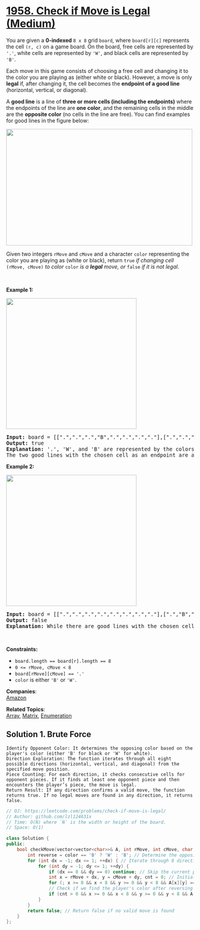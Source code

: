 # [1958. Check if Move is Legal (Medium)](https://leetcode.com/problems/check-if-move-is-legal/)

<p>You are given a <strong>0-indexed</strong> <code>8 x 8</code> grid <code>board</code>, where <code>board[r][c]</code> represents the cell <code>(r, c)</code> on a game board. On the board, free cells are represented by <code>'.'</code>, white cells are represented by <code>'W'</code>, and black cells are represented by <code>'B'</code>.</p>

<p>Each move in this game consists of choosing a free cell and changing it to the color you are playing as (either white or black). However, a move is only <strong>legal</strong> if, after changing it, the cell becomes the <strong>endpoint of a good line</strong> (horizontal, vertical, or diagonal).</p>

<p>A <strong>good line</strong> is a line of <strong>three or more cells (including the endpoints)</strong> where the endpoints of the line are <strong>one color</strong>, and the remaining cells in the middle are the <strong>opposite color</strong> (no cells in the line are free). You can find examples for good lines in the figure below:</p>
<img alt="" src="https://assets.leetcode.com/uploads/2021/07/22/goodlines5.png" style="width: 500px; height: 312px;">
<p>Given two integers <code>rMove</code> and <code>cMove</code> and a character <code>color</code> representing the color you are playing as (white or black), return <code>true</code> <em>if changing cell </em><code>(rMove, cMove)</code> <em>to color</em> <code>color</code> <em>is a <strong>legal</strong> move, or </em><code>false</code><em> if it is not legal</em>.</p>

<p>&nbsp;</p>
<p><strong>Example 1:</strong></p>
<img alt="" src="https://assets.leetcode.com/uploads/2021/07/10/grid11.png" style="width: 350px; height: 350px;">
<pre><strong>Input:</strong> board = [[".",".",".","B",".",".",".","."],[".",".",".","W",".",".",".","."],[".",".",".","W",".",".",".","."],[".",".",".","W",".",".",".","."],["W","B","B",".","W","W","W","B"],[".",".",".","B",".",".",".","."],[".",".",".","B",".",".",".","."],[".",".",".","W",".",".",".","."]], rMove = 4, cMove = 3, color = "B"
<strong>Output:</strong> true
<strong>Explanation:</strong> '.', 'W', and 'B' are represented by the colors blue, white, and black respectively, and cell (rMove, cMove) is marked with an 'X'.
The two good lines with the chosen cell as an endpoint are annotated above with the red rectangles.
</pre>

<p><strong>Example 2:</strong></p>
<img alt="" src="https://assets.leetcode.com/uploads/2021/07/10/grid2.png" style="width: 350px; height: 351px;">
<pre><strong>Input:</strong> board = [[".",".",".",".",".",".",".","."],[".","B",".",".","W",".",".","."],[".",".","W",".",".",".",".","."],[".",".",".","W","B",".",".","."],[".",".",".",".",".",".",".","."],[".",".",".",".","B","W",".","."],[".",".",".",".",".",".","W","."],[".",".",".",".",".",".",".","B"]], rMove = 4, cMove = 4, color = "W"
<strong>Output:</strong> false
<strong>Explanation:</strong> While there are good lines with the chosen cell as a middle cell, there are no good lines with the chosen cell as an endpoint.
</pre>

<p>&nbsp;</p>
<p><strong>Constraints:</strong></p>

<ul>
	<li><code>board.length == board[r].length == 8</code></li>
	<li><code>0 &lt;= rMove, cMove &lt; 8</code></li>
	<li><code>board[rMove][cMove] == '.'</code></li>
	<li><code>color</code> is either <code>'B'</code> or <code>'W'</code>.</li>
</ul>


**Companies**:  
[Amazon](https://leetcode.com/company/amazon)

**Related Topics**:  
[Array](https://leetcode.com/tag/array/), [Matrix](https://leetcode.com/tag/matrix/), [Enumeration](https://leetcode.com/tag/enumeration/)

## Solution 1. Brute Force

	Identify Opponent Color: It determines the opposing color based on the player's color (either 'B' for black or 'W' for white).
	Direction Exploration: The function iterates through all eight possible directions (horizontal, vertical, and diagonal) from the specified move position.
	Piece Counting: For each direction, it checks consecutive cells for opponent pieces. If it finds at least one opponent piece and then encounters the player’s piece, the move is legal.
	Return Result: If any direction confirms a valid move, the function returns true. If no legal moves are found in any direction, it returns false.

```cpp
// OJ: https://leetcode.com/problems/check-if-move-is-legal/
// Author: github.com/lzl124631x
// Time: O(N) where `N` is the width or height of the board.
// Space: O(1)

class Solution {
public:
    bool checkMove(vector<vector<char>>& A, int rMove, int cMove, char color) {
        int reverse = color == 'B' ? 'W' : 'B'; // Determine the opposing color
        for (int dx = -1; dx <= 1; ++dx) { // Iterate through 8 directions
            for (int dy = -1; dy <= 1; ++dy) {
                if (dx == 0 && dy == 0) continue; // Skip the current position
                int x = rMove + dx, y = cMove + dy, cnt = 0; // Initialize coordinates and counter
                for (; x >= 0 && x < 8 && y >= 0 && y < 8 && A[x][y] == reverse; x += dx, y += dy, ++cnt);
                // Check if we find the player's color after reversing pieces
                if (cnt > 0 && x >= 0 && x < 8 && y >= 0 && y < 8 && A[x][y] == color) return true;
            }
        }
        return false; // Return false if no valid move is found
    }
};

```
